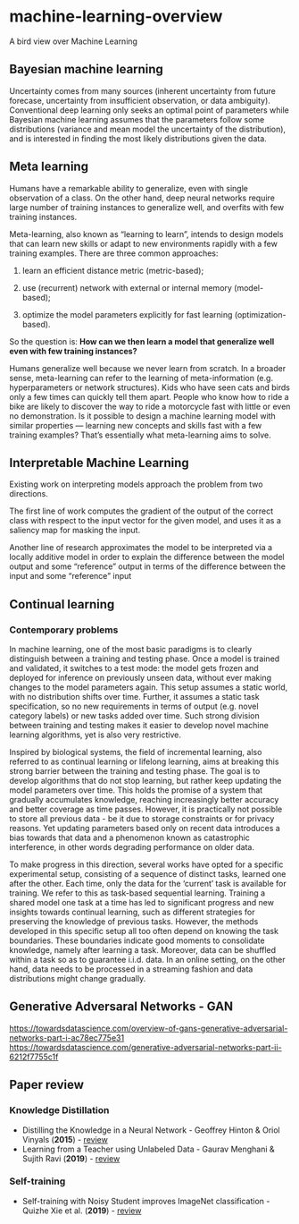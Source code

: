# machine-learning-overview
A bird view over Machine Learning

## Bayesian machine learning
Uncertainty comes from many sources (inherent uncertainty from future forecase, uncertainty from insufficient observation, or data ambiguity).
Conventional deep learning only seeks an optimal point of parameters while Bayesian machine learning assumes that the parameters follow some distributions (variance and mean model the uncertainty of the distribution), and is interested in finding the most likely distributions given the data. 

## Meta learning
Humans have a remarkable ability to generalize, even with single observation of a class. On the other hand, deep neural networks require large number of training instances to generalize well, and overfits with few training instances.

Meta-learning, also known as “learning to learn”, intends to design models that can learn new skills or adapt to new environments rapidly with a few training examples. There are three common approaches: 

1) learn an efficient distance metric (metric-based); 

2) use (recurrent) network with external or internal memory (model-based); 

3) optimize the model parameters explicitly for fast learning (optimization-based).

So the question is: **How can we then learn a model that generalize well even with few training instances?**

Humans generalize well because we never learn from scratch. In a broader sense, meta-learning can refer to the learning of meta-information (e.g. hyperparameters or network structures). Kids who have seen cats and birds only a few times can quickly tell them apart. People who know how to ride a bike are likely to discover the way to ride a motorcycle fast with little or even no demonstration. Is it possible to design a machine learning model with similar properties — learning new concepts and skills fast with a few training examples? That’s essentially what meta-learning aims to solve.

## Interpretable Machine Learning
Existing work on interpreting models approach the problem
from two directions.

The first line of work computes the
gradient of the output of the correct class with respect to the
input vector for the given model, and uses it as a saliency
map for masking the input.

Another line
of research approximates the model to be interpreted via
a locally additive model in order to explain the difference
between the model output and some “reference” output in
terms of the difference between the input and some “reference” input

## Continual learning
### Contemporary problems
In machine learning, one of the most basic paradigms is
to clearly distinguish between a training and testing phase.
Once a model is trained and validated, it switches to a test
mode: the model gets frozen and deployed for inference
on previously unseen data, without ever making changes to
the model parameters again. This setup assumes a static
world, with no distribution shifts over time. Further, it assumes a static task specification, so no new requirements in
terms of output (e.g. novel category labels) or new tasks
added over time. Such strong division between training and
testing makes it easier to develop novel machine learning
algorithms, yet is also very restrictive.

Inspired by biological systems, the field of incremental
learning, also referred to as continual learning or lifelong
learning, aims at breaking this strong barrier
between the training and testing phase. The goal is to develop algorithms that do not stop learning, but rather keep
updating the model parameters over time. This holds the
promise of a system that gradually accumulates knowledge,
reaching increasingly better accuracy and better coverage as
time passes. However, it is practically not possible to store
all previous data - be it due to storage constraints or for privacy reasons. Yet updating parameters based only on recent
data introduces a bias towards that data and a phenomenon
known as catastrophic interference, in other words degrading performance on older data.

To make progress in this direction, several works have
opted for a specific experimental setup, consisting of a sequence of distinct tasks, learned one after the other. Each
time, only the data for the ‘current’ task is available for
training. We refer to this as task-based sequential learning.
Training a shared model one task at a time has led to significant progress and new insights towards continual learning,
such as different strategies for preserving the knowledge of
previous tasks. However, the methods developed in this specific setup all too often depend on knowing the task boundaries. These boundaries indicate good
moments to consolidate knowledge, namely after learning a
task. Moreover, data can be shuffled within a task so as to
guarantee i.i.d. data. In an online setting, on the other hand,
data needs to be processed in a streaming fashion and data
distributions might change gradually.

## Generative Adversaral Networks - GAN
https://towardsdatascience.com/overview-of-gans-generative-adversarial-networks-part-i-ac78ec775e31
https://towardsdatascience.com/generative-adversarial-networks-part-ii-6212f7755c1f

## Paper review
### Knowledge Distillation
- <a name="todo"></a> Distilling the Knowledge in a Neural Network - Geoffrey Hinton & Oriol Vinyals (**2015**) - [review ](https://github.com/luulinh90s/paper-review-continual-learning/blob/master/distillation.md) 
- <a name="todo"></a> Learning from a Teacher using Unlabeled Data - Gaurav Menghani & Sujith Ravi (**2019**) - [review ](https://github.com/luulinh90s/paper-review-continual-learning/blob/master/distillation2.md) 
### Self-training
- <a name="todo"></a> Self-training with Noisy Student improves ImageNet classification - Quizhe Xie et al. (**2019**) - [review ](https://github.com/luulinh90s/paper-review-continual-learning/blob/master/self_training.md) 
